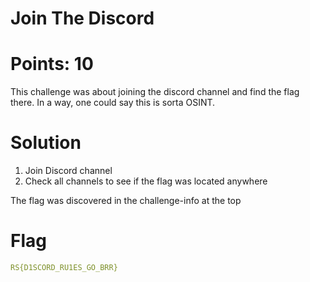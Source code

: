 # Join The Discord
# Points: 10

This challenge was about joining the discord channel and find the flag there. In a way,
one could say this is sorta OSINT.


# Solution
1. Join Discord channel
2. Check all channels to see if the flag was located anywhere


The flag was discovered in the challenge-info at the top

# Flag
```yaml
RS{D1SCORD_RU1ES_GO_BRR}
```